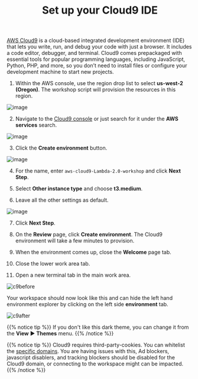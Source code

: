 ﻿---
title: "Set up your Cloud9 IDE"
chapter: false
weight: 414
---

[AWS Cloud9](https://aws.amazon.com/cloud9/) is a cloud-based integrated development environment (IDE) that lets you write, run, and debug your code with just a browser. It includes a code editor, debugger, and terminal. Cloud9 comes prepackaged with essential tools for popular programming languages, including JavaScript, Python, PHP, and more, so you don’t need to install files or configure your development machine to start new projects.

1. Within the AWS console, use the region drop list to select **us-west-2 (Oregon)**.  The workshop script will provision the resources in this region.

![image](/images/aws-pick-region.png)

2. Navigate to the [Cloud9 console](https://console.aws.amazon.com/cloud9/home) or just search for it under the **AWS services** search.

![image](/images/c9-search.png)

3. Click the **Create environment** button.

![image](/images/c9-create.png)

4. For the name, enter `aws-cloud9-Lambda-2.0-workshop` and click **Next Step**.


5. Select **Other instance type** and choose **t3.medium**.


6. Leave all the other settings as default.

![image](/images/c9-settings.png)

7. Click **Next Step**.

8. On the **Review** page, click **Create environment**. The Cloud9 environment will take a few minutes to provision.

7. When the environment comes up, close the **Welcome** page tab.

8. Close the lower work area tab.

9. Open a new terminal tab in the main work area.

![c9before](/images/c9before.png)

Your workspace should now look like this and can hide the left hand environment explorer by clicking on the left side **environment** tab.

![c9after](/images/c9after.png)

{{% notice tip %}}
If you don't like this dark theme, you can change it from the **View** ► **Themes** menu.
{{% /notice %}}

{{% notice tip %}}
Cloud9 requires third-party-cookies. You can whitelist the [specific domains]( https://docs.aws.amazon.com/cloud9/latest/user-guide/troubleshooting.html#troubleshooting-env-loading).  You are having issues with this, Ad blockers, javascript disablers, and tracking blockers should be disabled for the Cloud9 domain, or connecting to the workspace might can be impacted.
{{% /notice %}}
